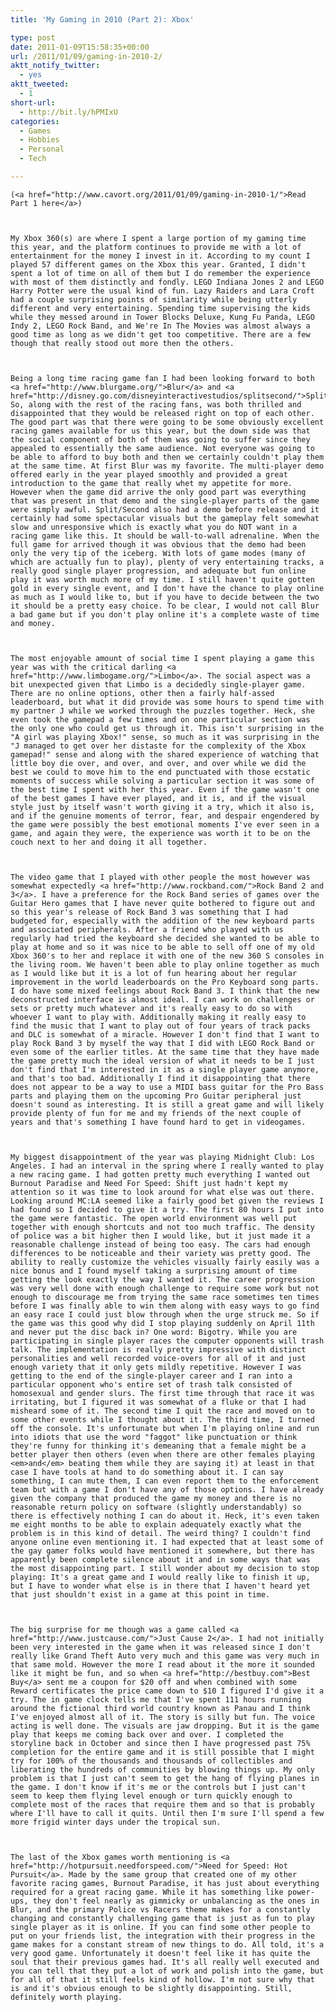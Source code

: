 ```yaml
---
title: 'My Gaming in 2010 (Part 2): Xbox'

type: post
date: 2011-01-09T15:58:35+00:00
url: /2011/01/09/gaming-in-2010-2/
aktt_notify_twitter:
  - yes
aktt_tweeted:
  - 1
short-url:
  - http://bit.ly/hPMIxU
categories:
  - Games
  - Hobbies
  - Personal
  - Tech

---
```

<div class='microid-mailto+http:sha1:ffd20de49b9c089a6ce5226cd0a8b2516ce8cc2f'>
  
    (<a href="http://www.cavort.org/2011/01/09/gaming-in-2010-1/">Read Part 1 here</a>)
  
  
  
    My Xbox 360(s) are where I spent a large portion of my gaming time this year, and the platform continues to provide me with a lot of entertainment for the money I invest in it. According to my count I played 57 different games on the Xbox this year. Granted, I didn't spent a lot of time on all of them but I do remember the experience with most of them distinctly and fondly. LEGO Indiana Jones 2 and LEGO Harry Potter were the usual kind of fun. Lazy Raiders and Lara Croft had a couple surprising points of similarity while being utterly different and very entertaining. Spending time supervising the kids while they messed around in Tower Blocks Deluxe, Kung Fu Panda, LEGO Indy 2, LEGO Rock Band, and We're In The Movies was almost always a good time as long as we didn't get too competitive. There are a few though that really stood out more then the others.
  
  
  
    Being a long time racing game fan I had been looking forward to both <a href="http://www.blurgame.org/">Blur</a> and <a href="http://disney.go.com/disneyinteractivestudios/splitsecond/">Split/Second</a>. So, along with the rest of the racing fans, was both thrilled and disappointed that they would be released right on top of each other. The good part was that there were going to be some obviously excellent racing games available for us this year, but the down side was that the social component of both of them was going to suffer since they appealed to essentially the same audience. Not everyone was going to be able to afford to buy both and then we certainly couldn't play them at the same time. At first Blur was my favorite. The multi-player demo offered early in the year played smoothly and provided a great introduction to the game that really whet my appetite for more. However when the game did arrive the only good part was everything that was present in that demo and the single-player parts of the game were simply awful. Split/Second also had a demo before release and it certainly had some spectacular visuals but the gameplay felt somewhat slow and unresponsive which is exactly what you do NOT want in a racing game like this. It should be wall-to-wall adrenaline. When the full game for arrived though it was obvious that the demo had been only the very tip of the iceberg. With lots of game modes (many of which are actually fun to play), plenty of very entertaining tracks, a really good single player progression, and adequate but fun online play it was worth much more of my time. I still haven't quite gotten gold in every single event, and I don't have the chance to play online as much as I would like to, but if you have to decide between the two it should be a pretty easy choice. To be clear, I would not call Blur a bad game but if you don't play online it's a complete waste of time and money.
  
  
  
    The most enjoyable amount of social time I spent playing a game this year was with the critical darling <a href="http://www.limbogame.org/">Limbo</a>. The social aspect was a bit unexpected given that Limbo is a decidedly single-player game. There are no online options, other then a fairly half-assed leaderboard, but what it did provide was some hours to spend time with my partner J while we worked through the puzzles together. Heck, she even took the gamepad a few times and on one particular section was the only one who could get us through it. This isn't surprising in the "A girl was playing Xbox!" sense, so much as it was surprising in the "J managed to get over her distaste for the complexity of the Xbox gamepad!" sense and along with the shared experience of watching that little boy die over, and over, and over, and over while we did the best we could to move him to the end punctuated with those ecstatic moments of success while solving a particular section it was some of the best time I spent with her this year. Even if the game wasn't one of the best games I have ever played, and it is, and if the visual style just by itself wasn't worth giving it a try, which it also is, and if the genuine moments of terror, fear, and despair engendered by the game were possibly the best emotional moments I've ever seen in a game, and again they were, the experience was worth it to be on the couch next to her and doing it all together.
  
  
  
    The video game that I played with other people the most however was somewhat expectedly <a href="http://www.rockband.com/">Rock Band 2 and 3</a>. I have a preference for the Rock Band series of games over the Guitar Hero games that I have never quite bothered to figure out and so this year's release of Rock Band 3 was something that I had budgeted for, especially with the addition of the new keyboard parts and associated peripherals. After a friend who played with us regularly had tried the keyboard she decided she wanted to be able to play at home and so it was nice to be able to sell off one of my old Xbox 360's to her and replace it with one of the new 360 S consoles in the living room. We haven't been able to play online together as much as I would like but it is a lot of fun hearing about her regular improvement in the world leaderboards on the Pro Keyboard song parts. I do have some mixed feelings about Rock Band 3. I think that the new deconstructed interface is almost ideal. I can work on challenges or sets or pretty much whatever and it's really easy to do so with whoever I want to play with. Additionally making it really easy to find the music that I want to play out of four years of track packs and DLC is somewhat of a miracle. However I don't find that I want to play Rock Band 3 by myself the way that I did with LEGO Rock Band or even some of the earlier titles. At the same time that they have made the game pretty much the ideal version of what it needs to be I just don't find that I'm interested in it as a single player game anymore, and that's too bad. Additionally I find it disappointing that there does not appear to be a way to use a MIDI bass guitar for the Pro Bass parts and playing them on the upcoming Pro Guitar peripheral just doesn't sound as interesting. It is still a great game and will likely provide plenty of fun for me and my friends of the next couple of years and that's something I have found hard to get in videogames.
  
  
  
    My biggest disappointment of the year was playing Midnight Club: Los Angeles. I had an interval in the spring where I really wanted to play a new racing game. I had gotten pretty much everything I wanted out Burnout Paradise and Need For Speed: Shift just hadn't kept my attention so it was time to look around for what else was out there. Looking around MC:LA seemed like a fairly good bet given the reviews I had found so I decided to give it a try. The first 80 hours I put into the game were fantastic. The open world environment was well put together with enough shortcuts and not too much traffic. The density of police was a bit higher then I would like, but it just made it a reasonable challenge instead of being too easy. The cars had enough differences to be noticeable and their variety was pretty good. The ability to really customize the vehicles visually fairly easily was a nice bonus and I found myself taking a surprising amount of time getting the look exactly the way I wanted it. The career progression was very well done with enough challenge to require some work but not enough to discourage me from trying the same race sometimes ten times before I was finally able to win them along with easy ways to go find an easy race I could just blow through when the urge struck me. So if the game was this good why did I stop playing suddenly on April 11th and never put the disc back in? One word: Bigotry. While you are participating in single player races the computer opponents will trash talk. The implementation is really pretty impressive with distinct personalities and well recorded voice-overs for all of it and just enough variety that it only gets mildly repetitive. However I was getting to the end of the single-player career and I ran into a particular opponent who's entire set of trash talk consisted of homosexual and gender slurs. The first time through that race it was irritating, but I figured it was somewhat of a fluke or that I had misheard some of it. The second time I quit the race and moved on to some other events while I thought about it. The third time, I turned off the console. It's unfortunate but when I'm playing online and run into idiots that use the word "faggot" like punctuation or think they're funny for thinking it's demeaning that a female might be a better player then others (even when there are other females playing <em>and</em> beating them while they are saying it) at least in that case I have tools at hand to do something about it. I can say something, I can mute them, I can even report them to the enforcement team but with a game I don't have any of those options. I have already given the company that produced the game my money and there is no reasonable return policy on software (slightly understandably) so there is effectively nothing I can do about it. Heck, it's even taken me eight months to be able to explain adequately exactly what the problem is in this kind of detail. The weird thing? I couldn't find anyone online even mentioning it. I had expected that at least some of the gay gamer folks would have mentioned it somewhere, but there has apparently been complete silence about it and in some ways that was the most disappointing part. I still wonder about my decision to stop playing: It's a great game and I would really like to finish it up, but I have to wonder what else is in there that I haven't heard yet that just shouldn't exist in a game at this point in time.
  
  
  
    The big surprise for me though was a game called <a href="http://www.justcause.com/">Just Cause 2</a>. I had not initially been very interested in the game when it was released since I don't really like Grand Theft Auto very much and this game was very much in that same mold. However the more I read about it the more it sounded like it might be fun, and so when <a href="http://bestbuy.com">Best Buy</a> sent me a coupon for $20 off and when combined with some Reward certificates the price came down to $10 I figured I'd give it a try. The in game clock tells me that I've spent 111 hours running around the fictional third world country known as Panau and I think I've enjoyed almost all of it. The story is silly but fun. The voice acting is well done. The visuals are jaw dropping. But it is the game play that keeps me coming back over and over. I completed the storyline back in October and since then I have progressed past 75% completion for the entire game and it is still possible that I might try for 100% of the thousands and thousands of collectibles and liberating the hundreds of communities by blowing things up. My only problem is that I just can't seem to get the hang of flying planes in the game. I don't know if it's me or the controls but I just can't seem to keep them flying level enough or turn quickly enough to complete most of the races that require them and so that is probably where I'll have to call it quits. Until then I'm sure I'll spend a few more frigid winter days under the tropical sun.
  
  
  
    The last of the Xbox games worth mentioning is <a href="http://hotpursuit.needforspeed.com/">Need for Speed: Hot Pursuit</a>. Made by the same group that created one of my other favorite racing games, Burnout Paradise, it has just about everything required for a great racing game. While it has something like power-ups, they don't feel nearly as gimmicky or unbalancing as the ones in Blur, and the primary Police vs Racers theme makes for a constantly changing and constantly challenging game that is just as fun to play single player as it is online. If you can find some other people to put on your friends list, the integration with their progress in the game makes for a constant stream of new things to do. All told, it's a very good game. Unfortunately it doesn't feel like it has quite the soul that their previous games had. It's all really well executed and you can tell that they put a lot of work and polish into the game, but for all of that it still feels kind of hollow. I'm not sure why that is and it's obvious enough to be slightly disappointing. Still, definitely worth playing.
  
